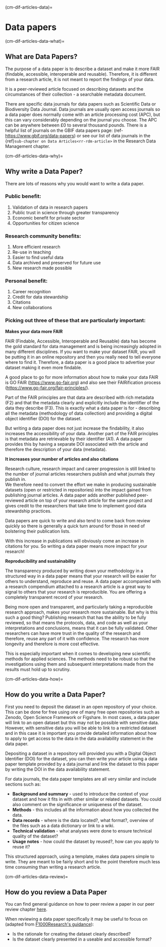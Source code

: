 (cm-dif-articles-data)=
# Data papers

(cm-dif-articles-data-what)=
## What are Data Papers?

The purpose of a data paper is to describe a dataset and make it more FAIR (findable, accessible, interoperable and reusable). 
Therefore, it is different from a research article, it is not meant to report the findings of your data. 

It is a peer-reviewed article focused on describing datasets and the circumstances of their collection - a searchable metadata document. 

There are specific data journals for data papers such as Scientific Data or Biodiversity Data Journal. 
Data journals are usually open access journals so a data paper does normally come with an article processing cost (APC), but this can vary considerably depending on the journal you choose. 
The APC can be anywhere between £0 to several thousand pounds. 
There is a helpful list of journals on the GBIF data papers page: (ref- https://www.gbif.org/data-papers) or see our list of data journals in the {ref}`sub-chapter on Data Articles<rr-rdm-article>` in the Research Data Management chapter.

(cm-dif-articles-data-why)=
## Why write a Data Paper?

There are lots of reasons why you would want to write a data paper.


### Public benefit:
1. Validation of data in research papers
2. Public trust in science through greater transparency
3. Economic benefit for private sector
4. Opportunities for citizen science

### Research community benefits:
1. More efficient research
2. Re-use in teaching
3. Easier to find useful data
4. Data archived and preserved for future use
5. New research made possible

### Personal benefit:
1. Career recognition
2. Credit for data stewardship
3. Citations
4. New collaborations

### Picking out three of these that are particularly important:

**Makes your data more FAIR**

FAIR (Findable, Accessible, Interoperable and Reusable) data has become the gold standard for data management and is being increasingly adopted in many different disciplines. 
If you want to make your dataset FAIR, you will be putting it in an online repository and then you really need to tell everyone where to find it.
Therefore, a data paper is a good place to advertise your dataset making it even more findable.

A good place to go for more information about how to make your data FAIR is GO FAIR (https://www.go-fair.org) and also see their FAIRification process (https://www.go-fair.org/fair-principles/).

Part of the FAIR principles are that data are described with rich metadata (F2) and that the metadata clearly and explicitly include the identifier of the data they describe (F3). 
This is exactly what a data paper is for - describing all the metadata (methodology of data collection) and providing a digital object identifier (DOI) for the dataset.

But writing a data paper does not just increase the findability, it also increases the accessibility of your data. 
Another part of the FAIR principles is that metadata are retrievable by their identifier (A1). 
A data paper provides this by having a separate DOI associated with the article and therefore the description of your data (metadata).

**It increases your number of articles and also citations**

Research culture, research impact and career progression is still linked to the number of journal articles researchers publish and what journals they publish in.  
We therefore need to convert the effort we make in producing sustainable datasets (open or restricted in repositories) into the impact gained from publishing journal articles. 
A data paper adds another published peer-reviewed article on top of your research article for the same project and gives credit to the researchers that take time to implement good data stewardship practices.

Data papers are quick to write and also tend to come back from review quickly so there is generally a quick turn around for those in need of bolstering their publication lists.

With this increase in publications will obviously come an increase in citations for you. 
So writing a data paper means more impact for your research!

**Reproducibility and sustainability**

The transparency produced by writing down your methodology in a structured way in a data paper means that your research will be easier for others to understand, reproduce and reuse. 
A data paper accompanied with a research compendium attached to a research article is a great way to signal to others that your research is reproducible. 
You are offering a completely transparent record of your research.

Being more open and transparent, and particularly taking a reproducible research approach, makes your research more sustainable. 
But why is this such a good thing? 
Publishing research that has the ability to be fully reviewed, so that means the protocols, data, and code as well as your interpretations and conclusions, means that it can be fully validated.
Other researchers can have more trust in the quality of the research and therefore, reuse any part of it with confidence. 
The research has more longevity and therefore is more cost effective.

This is especially important when it comes to developing new scientific methods for applied sciences. 
The methods need to be robust so that the investigations using them and subsequent interpretations made from the results must hold up to scrutiny.

(cm-dif-articles-data-how)=
## How do you write a Data Paper?
First you need to deposit the dataset in an open repository of your choice. 
This can be done for free using one of many free open repositories such as Zenodo, Open Science Framework or Figshare. 
In most cases, a data paper will link to an open dataset but this may not be possible  with sensitive data. 
However, with sensitive data you will be able to link to a restricted dataset and in this case it is important you provide detailed information about how to apply to get access to the data in the data availability statement in the data paper.

Depositing a dataset in a repository will provided you with a Digital Object Identifier (DOI) for the dataset, you can then write your article using a data paper template provided by a data journal and link the dataset to this paper by writing the DOI in the data availability statement. 

For data journals, the data paper templates are all very similar and include sections such as:

* **Background and summary** - used to introduce the context of your dataset and how it fits in with other similar or related datasets. You could also comment on the significance or uniqueness of the dataset.
* **Methods** - this includes all the information about how you collected the data.
* **Data records** - where is the data located?, what format?, overview of the files such as a data dictionary or link to a wiki. 
* **Technical validation** - what analyses were done to ensure technical quality of the dataset?
* **Usage notes** - how could the dataset by reused?, how can you apply to reuse it?

This structured approach, using a template, makes data papers simple to write. 
They are meant to be fairly short and to the point therefore much less time consuming than writing a research article.

(cm-dif-articles-data-review)=
## How do you review a Data Paper

You can find general guidance on how to peer review a paper in our peer review chapter [here](https://the-turing-way.netlify.app/communication/peer-review.html). 

When reviewing a data paper specifically it may be useful to focus on (adapted from [F1000Research's guidance](https://f1000research.com/for-referees/guidelines)):
* Is the rationale for creating the dataset clearly described?
* Is the dataset clearly presented in a useable and accessible format?
